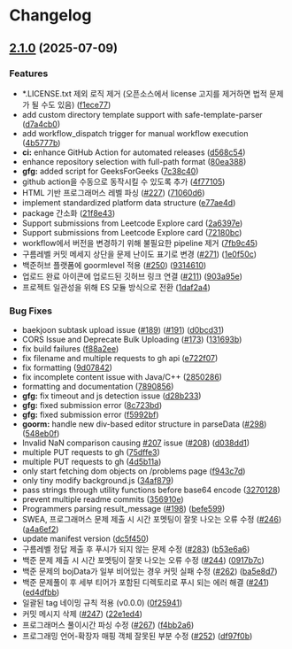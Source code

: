 # Changelog

## [2.1.0](https://github.com/NERDHEAD-lab/BaekjoonHub_PR/compare/v2.0.0...v2.1.0) (2025-07-09)


### Features

* *.LICENSE.txt 제외 로직 제거 (오픈소스에서 license 고지를 제거하면 법적 문제가 될 수도 있음) ([f1ece77](https://github.com/NERDHEAD-lab/BaekjoonHub_PR/commit/f1ece7701088c2bcf38f25a3b170906ea1990289))
* add custom directory template support with safe-template-parser ([d7a4cb0](https://github.com/NERDHEAD-lab/BaekjoonHub_PR/commit/d7a4cb003dc9f4d751da35651878212bc5a71d27))
* add workflow_dispatch trigger for manual workflow execution ([4b5777b](https://github.com/NERDHEAD-lab/BaekjoonHub_PR/commit/4b5777b91723ba7d7a2ce6d2d61fea2bc14b7325))
* **ci:** enhance GitHub Action for automated releases ([d568c54](https://github.com/NERDHEAD-lab/BaekjoonHub_PR/commit/d568c54faa2dbbed5608e08373b3903401d86612))
* enhance repository selection with full-path format ([80ea388](https://github.com/NERDHEAD-lab/BaekjoonHub_PR/commit/80ea388ee29db2b2d25b1c2be854d217f3051c62))
* **gfg:** added script for GeeksForGeeks ([7c38c40](https://github.com/NERDHEAD-lab/BaekjoonHub_PR/commit/7c38c40631d62556ee5f0cf4a2dc7cc7e5e92616))
* github action을 수동으로 동작시킬 수 있도록 추가 ([4f77105](https://github.com/NERDHEAD-lab/BaekjoonHub_PR/commit/4f77105303cb4ade21ac287c0d3ec7677ce0a4b4))
* HTML 기반 프로그래머스 레벨 파싱 ([#227](https://github.com/NERDHEAD-lab/BaekjoonHub_PR/issues/227)) ([71060d6](https://github.com/NERDHEAD-lab/BaekjoonHub_PR/commit/71060d6c5178fd3a4d7f181c0ac8d7185ec47609))
* implement standardized platform data structure ([e77ae4d](https://github.com/NERDHEAD-lab/BaekjoonHub_PR/commit/e77ae4dc58ca79ca1ef3a62517f239b8feb9eb06))
* package 간소화 ([21f8e43](https://github.com/NERDHEAD-lab/BaekjoonHub_PR/commit/21f8e43d5f6699c4c235bfb406b2c0756bae0024))
* Support submissions from Leetcode Explore card ([2a6397e](https://github.com/NERDHEAD-lab/BaekjoonHub_PR/commit/2a6397e51834bfb903cf1c69a65e6a617efa8c16))
* Support submissions from Leetcode Explore card ([72180bc](https://github.com/NERDHEAD-lab/BaekjoonHub_PR/commit/72180bc61ea0a7a54b937bc17935f9bad0748f39))
* workflow에서 버전을 변경하기 위해 불필요한 pipeline 제거 ([7fb9c45](https://github.com/NERDHEAD-lab/BaekjoonHub_PR/commit/7fb9c45b4b62a3b9c2c2cc9cc1ad873960251fab))
* 구름레벨 커밋 메세지 상단을 문제 난이도 표기로 변경 ([#271](https://github.com/NERDHEAD-lab/BaekjoonHub_PR/issues/271)) ([1e0f50c](https://github.com/NERDHEAD-lab/BaekjoonHub_PR/commit/1e0f50cda7b84e420ac344fcc4dd475e770bfd2d))
* 백준허브 플랫폼에 goormlevel 적용 ([#250](https://github.com/NERDHEAD-lab/BaekjoonHub_PR/issues/250)) ([9314610](https://github.com/NERDHEAD-lab/BaekjoonHub_PR/commit/93146100729172224c896d49225ee0210a34b395))
* 업로드 완료 아이콘에 업로드된 깃허브 링크 연결 ([#211](https://github.com/NERDHEAD-lab/BaekjoonHub_PR/issues/211)) ([903a95e](https://github.com/NERDHEAD-lab/BaekjoonHub_PR/commit/903a95e9415046e0c6fae9ef3829a5fc63012231))
* 프로젝트 일관성을 위해 ES 모듈 방식으로 전환 ([1daf2a4](https://github.com/NERDHEAD-lab/BaekjoonHub_PR/commit/1daf2a4466d015dbd42ed19da14373d80b3dd14a))


### Bug Fixes

* baekjoon subtask upload issue ([#189](https://github.com/NERDHEAD-lab/BaekjoonHub_PR/issues/189)) ([#191](https://github.com/NERDHEAD-lab/BaekjoonHub_PR/issues/191)) ([d0bcd31](https://github.com/NERDHEAD-lab/BaekjoonHub_PR/commit/d0bcd31f14b256229ebe12d866c23c4c6d8a1d05))
* CORS Issue and Deprecate Bulk Uploading ([#173](https://github.com/NERDHEAD-lab/BaekjoonHub_PR/issues/173)) ([131693b](https://github.com/NERDHEAD-lab/BaekjoonHub_PR/commit/131693b34f9fb3cddfbf870886f19eac5c8779e3))
* fix build failures ([f88a2ee](https://github.com/NERDHEAD-lab/BaekjoonHub_PR/commit/f88a2ee806b2f413e4179ece82a08b2aca83442e))
* fix filename and multiple requests to gh api ([e722f07](https://github.com/NERDHEAD-lab/BaekjoonHub_PR/commit/e722f076f8aaf9972e372262184388692ee25e3f))
* fix formatting ([9d07842](https://github.com/NERDHEAD-lab/BaekjoonHub_PR/commit/9d07842a01ce3366d37a52202323389973e46983))
* fix incomplete content issue with Java/C++ ([2850286](https://github.com/NERDHEAD-lab/BaekjoonHub_PR/commit/28502860628074fe08d61cd04e0e38b82f6a0951))
* formatting and documentation ([7890856](https://github.com/NERDHEAD-lab/BaekjoonHub_PR/commit/7890856993694cae230b1273cfb294c58aa43ce4))
* **gfg:** fix timeout and js detection issue ([d28b233](https://github.com/NERDHEAD-lab/BaekjoonHub_PR/commit/d28b233cff2599492ec7367547c39c3bc74f1e91))
* **gfg:** fixed submission error ([8c723bd](https://github.com/NERDHEAD-lab/BaekjoonHub_PR/commit/8c723bdfaba3083a16a19482069c4139662f595c))
* **gfg:** fixed submission error ([f5992bf](https://github.com/NERDHEAD-lab/BaekjoonHub_PR/commit/f5992bf8b9780ae4acee9f9c1fce4fdfaf9a0b0a))
* **goorm:** handle new div-based editor structure in parseData ([#298](https://github.com/NERDHEAD-lab/BaekjoonHub_PR/issues/298)) ([548eb0f](https://github.com/NERDHEAD-lab/BaekjoonHub_PR/commit/548eb0fdbba35b472397c71a6a2389cd3fc74e3d))
* Invalid NaN comparison causing [#207](https://github.com/NERDHEAD-lab/BaekjoonHub_PR/issues/207) issue ([#208](https://github.com/NERDHEAD-lab/BaekjoonHub_PR/issues/208)) ([d038dd1](https://github.com/NERDHEAD-lab/BaekjoonHub_PR/commit/d038dd11761ab5247be492f9800ac363d6f67198))
* multiple PUT requests to gh ([75dffe3](https://github.com/NERDHEAD-lab/BaekjoonHub_PR/commit/75dffe396aca4b5fa59ce6a032290e294ed3c0ff))
* multiple PUT requests to gh ([4d5b11a](https://github.com/NERDHEAD-lab/BaekjoonHub_PR/commit/4d5b11ad7264856937443ae5264b1d2137cbb5d0))
* only start fetching dom objects on /problems page ([f943c7d](https://github.com/NERDHEAD-lab/BaekjoonHub_PR/commit/f943c7d7cc7ac236f533c2e11a3ab1ca8e4d5176))
* only tiny modify background.js  ([34af879](https://github.com/NERDHEAD-lab/BaekjoonHub_PR/commit/34af879516187b892d36a15de71674488580696b))
* pass strings through utility functions before base64 encode ([3270128](https://github.com/NERDHEAD-lab/BaekjoonHub_PR/commit/32701288c40b5dd5fed53db21b5f3cd5caa25dc9))
* prevent multiple readme commits ([356910e](https://github.com/NERDHEAD-lab/BaekjoonHub_PR/commit/356910e37a1df3ad5e673044f74d470f443cf425))
* Programmers parsing result_message ([#198](https://github.com/NERDHEAD-lab/BaekjoonHub_PR/issues/198)) ([befe599](https://github.com/NERDHEAD-lab/BaekjoonHub_PR/commit/befe599aa5f55920560a1813e27cf51618535925))
* SWEA, 프로그래머스 문제 제출 시 시간 포멧팅이 잘못 나오는 오류 수정 ([#246](https://github.com/NERDHEAD-lab/BaekjoonHub_PR/issues/246)) ([a4a6ef2](https://github.com/NERDHEAD-lab/BaekjoonHub_PR/commit/a4a6ef22cf5725bf1e3ac23d61aec4372253aa09))
* update manifest version ([dc5f450](https://github.com/NERDHEAD-lab/BaekjoonHub_PR/commit/dc5f450fedd86ef96b1fbb290684a48e224cd743))
* 구름레벨 정답 제출 후 푸시가 되지 않는 문제 수정 ([#283](https://github.com/NERDHEAD-lab/BaekjoonHub_PR/issues/283)) ([b53e6a6](https://github.com/NERDHEAD-lab/BaekjoonHub_PR/commit/b53e6a621a197494dd3e3c2b89f8a70465247157))
* 백준 문제 제출 시 시간 포멧팅이 잘못 나오는 오류 수정 ([#244](https://github.com/NERDHEAD-lab/BaekjoonHub_PR/issues/244)) ([0917b7c](https://github.com/NERDHEAD-lab/BaekjoonHub_PR/commit/0917b7c4a5a71e2407c0c4dbaa85c1b9f830dd8b))
* 백준 문제의 bojData가 일부 비어있는 경우 커밋 실패 수정 ([#262](https://github.com/NERDHEAD-lab/BaekjoonHub_PR/issues/262)) ([ba5e8d7](https://github.com/NERDHEAD-lab/BaekjoonHub_PR/commit/ba5e8d7c46e470eb5b96d1e865b9b6c1f8b6b883))
* 백준 문제풀이 후 세부 티어가 포함된 디렉토리로 푸시 되는 에러 해결 ([#241](https://github.com/NERDHEAD-lab/BaekjoonHub_PR/issues/241)) ([ed4dfbb](https://github.com/NERDHEAD-lab/BaekjoonHub_PR/commit/ed4dfbb37d7ff4155620c3b5b1074a1a4d8f103f))
* 일괄된 tag 네이밍 규칙 적용 (v0.0.0) ([0f25941](https://github.com/NERDHEAD-lab/BaekjoonHub_PR/commit/0f25941a140064cbd7a679da18d2c257b84dcc08))
* 커밋 메시지 삭제 ([#247](https://github.com/NERDHEAD-lab/BaekjoonHub_PR/issues/247)) ([22e1ed4](https://github.com/NERDHEAD-lab/BaekjoonHub_PR/commit/22e1ed4f8d963a39dfeeeab604a118a9fc5f623e))
* 프로그래머스 풀이시간 파싱 수정 ([#267](https://github.com/NERDHEAD-lab/BaekjoonHub_PR/issues/267)) ([f4bb2a6](https://github.com/NERDHEAD-lab/BaekjoonHub_PR/commit/f4bb2a63cd8a40fc850f7a938b0fd91a0fa7fa63))
* 프로그래밍 언어-확장자 매핑 객체 잘못된 부분 수정 ([#252](https://github.com/NERDHEAD-lab/BaekjoonHub_PR/issues/252)) ([df97f0b](https://github.com/NERDHEAD-lab/BaekjoonHub_PR/commit/df97f0b75ad0f52532898b09020c7873ecf84e8d))
